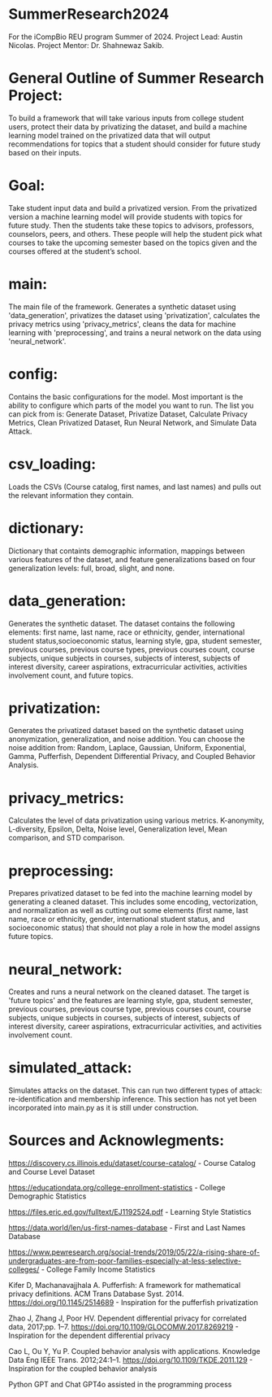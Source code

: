 # SummerResearch2024
For the iCompBio REU program Summer of 2024. Project Lead: Austin Nicolas. Project Mentor: Dr. Shahnewaz Sakib.

# General Outline of Summer Research Project:
To build a framework that will take various inputs from college student users, protect their data by privatizing the dataset, and build a machine learning model trained on the privatized data that will output recommendations for topics that a student should consider for future study based on their inputs.

# Goal:
Take student input data and build a privatized version. From the privatized version a machine learning model will provide students with topics for future study. Then the students take these topics to advisors, professors, counselors, peers, and others. These people will help the student pick what courses to take the upcoming semester based on the topics given and the courses offered at the student’s school.

# main:
The main file of the framework. Generates a synthetic dataset using 'data_generation', privatizes the dataset using 'privatization', calculates the privacy metrics using 'privacy_metrics', cleans the data for machine learning with 'preprocessing', and trains a neural network on the data using 'neural_network'.

# config:
Contains the basic configurations for the model. Most important is the ability to configure which parts of the model you want to run. The list you can pick from is: Generate Dataset, Privatize Dataset, Calculate Privacy Metrics, Clean Privatized Dataset, Run Neural Network, and Simulate Data Attack.

# csv_loading:
Loads the CSVs (Course catalog, first names, and last names) and pulls out the relevant information they contain.

# dictionary:
Dictionary that containts demographic information, mappings between various features of the dataset, and feature generalizations based on four generalization levels: full, broad, slight, and none.

# data_generation:
Generates the synthetic dataset. The dataset contains the following elements: first name, last name, race or ethnicity, gender, international student status,socioeconomic status, learning style, gpa, student semester, previous courses, previous course types, previous courses count, course subjects, unique subjects in courses, subjects of interest, subjects of interest diversity, career aspirations, extracurricular activities, activities involvement count, and future topics.

# privatization:
Generates the privatized dataset based on the synthetic dataset using anonymization, generalization, and noise addition. You can choose the noise addition from: Random, Laplace, Gaussian, Uniform, Exponential, Gamma, Pufferfish, Dependent Differential Privacy, and Coupled Behavior Analysis.

# privacy_metrics:
Calculates the level of data privatization using various metrics. K-anonymity, L-diversity, Epsilon, Delta, Noise level, Generalization level, Mean comparison, and STD comparison.

# preprocessing:
Prepares privatized dataset to be fed into the machine learning model by generating a cleaned dataset. This includes some encoding, vectorization, and normalization as well as cutting out some elements (first name, last name, race or ethnicity, gender, international student status, and socioeconomic status) that should not play a role in how the model assigns future topics.

# neural_network:
Creates and runs a neural network on the cleaned dataset. The target is 'future topics' and the features are learning style, gpa, student semester, previous courses, previous course type, previous courses count, course subjects, unique subjects in courses, subjects of interest, subjects of interest diversity, career aspirations, extracurricular activities, and activities involvement count.

# simulated_attack:
Simulates attacks on the dataset. This can run two different types of attack: re-identification and membership inference. This section has not yet been incorporated into main.py as it is still under construction.

# Sources and Acknowlegments:
https://discovery.cs.illinois.edu/dataset/course-catalog/ - Course Catalog and Course Level Dataset

https://educationdata.org/college-enrollment-statistics - College Demographic Statistics

https://files.eric.ed.gov/fulltext/EJ1192524.pdf - Learning Style Statistics

https://data.world/len/us-first-names-database - First and Last Names Database

https://www.pewresearch.org/social-trends/2019/05/22/a-rising-share-of-undergraduates-are-from-poor-families-especially-at-less-selective-colleges/ - College Family Income Statistics

Kifer D, Machanavajjhala A. Pufferfish: A framework for mathematical privacy definitions. ACM Trans Database Syst. 2014. https://doi.org/10.1145/2514689 - Inspiration for the pufferfish privatization

Zhao J, Zhang J, Poor HV. Dependent differential privacy for correlated data, 2017;pp. 1–7. https://doi.org/10.1109/GLOCOMW.2017.8269219 - Inspiration for the dependent differential privacy

Cao L, Ou Y, Yu P. Coupled behavior analysis with applications. Knowledge Data Eng IEEE Trans. 2012;24:1–1. https://doi.org/10.1109/TKDE.2011.129 - Inspiration for the coupled behavior analysis

Python GPT and Chat GPT4o assisted in the programming process
